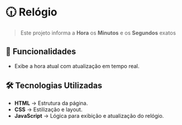 # 🕡 Relógio 

> Este projeto informa a **Hora** os **Minutos**  e os **Segundos** exatos

## 🚀 Funcionalidades

- Exibe a hora atual com atualização em tempo real.

## 🛠 Tecnologias Utilizadas

- **HTML** → Estrutura da página.
- **CSS** → Estilização e layout.
- **JavaScript** → Lógica para exibição e atualização do relógio.
